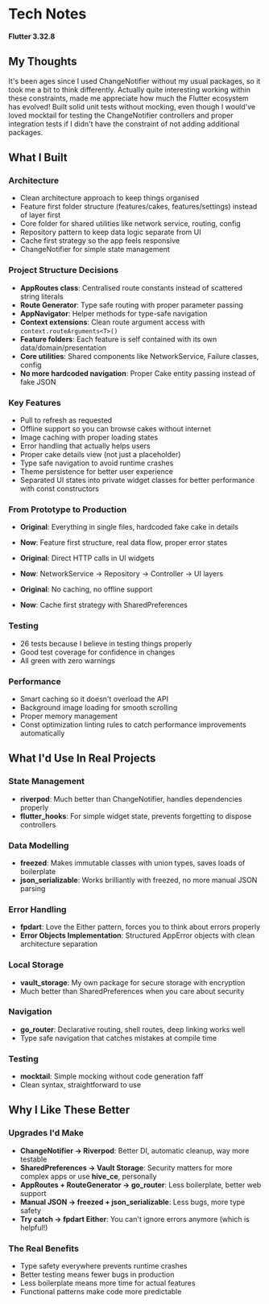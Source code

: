 # Tech Notes

**Flutter 3.32.8**

## My Thoughts
It's been ages since I used ChangeNotifier without my usual packages, so it took me a bit to think differently. Actually quite interesting working within these constraints, made me appreciate how much the Flutter ecosystem has evolved! Built solid unit tests without mocking, even though I would've loved mocktail for testing the ChangeNotifier controllers and proper integration tests if I didn't have the constraint of not adding additional packages.

## What I Built

### Architecture
- Clean architecture approach to keep things organised
- Feature first folder structure (features/cakes, features/settings) instead of layer first
- Core folder for shared utilities like network service, routing, config
- Repository pattern to keep data logic separate from UI
- Cache first strategy so the app feels responsive
- ChangeNotifier for simple state management

### Project Structure Decisions
- **AppRoutes class**: Centralised route constants instead of scattered string literals
- **Route Generator**: Type safe routing with proper parameter passing
- **AppNavigator**: Helper methods for type-safe navigation
- **Context extensions**: Clean route argument access with `context.routeArguments<T>()`
- **Feature folders**: Each feature is self contained with its own data/domain/presentation
- **Core utilities**: Shared components like NetworkService, Failure classes, config
- **No more hardcoded navigation**: Proper Cake entity passing instead of fake JSON

### Key Features
- Pull to refresh as requested
- Offline support so you can browse cakes without internet
- Image caching with proper loading states
- Error handling that actually helps users
- Proper cake details view (not just a placeholder)
- Type safe navigation to avoid runtime crashes
- Theme persistence for better user experience
- Separated UI states into private widget classes for better performance with const constructors

### From Prototype to Production
- **Original**: Everything in single files, hardcoded fake cake in details
- **Now**: Feature first structure, real data flow, proper error states

- **Original**: Direct HTTP calls in UI widgets
- **Now**: NetworkService → Repository → Controller → UI layers

- **Original**: No caching, no offline support
- **Now**: Cache first strategy with SharedPreferences

### Testing
- 26 tests because I believe in testing things properly
- Good test coverage for confidence in changes
- All green with zero warnings

### Performance
- Smart caching so it doesn't overload the API
- Background image loading for smooth scrolling
- Proper memory management
- Const optimization linting rules to catch performance improvements automatically

## What I'd Use In Real Projects

### State Management
- **riverpod**: Much better than ChangeNotifier, handles dependencies properly
- **flutter_hooks**: For simple widget state, prevents forgetting to dispose controllers

### Data Modelling
- **freezed**: Makes immutable classes with union types, saves loads of boilerplate
- **json_serializable**: Works brilliantly with freezed, no more manual JSON parsing

### Error Handling
- **fpdart**: Love the Either pattern, forces you to think about errors properly
- **Error Objects Implementation**: Structured AppError objects with clean architecture separation

### Local Storage
- **vault_storage**: My own package for secure storage with encryption
- Much better than SharedPreferences when you care about security

### Navigation
- **go_router**: Declarative routing, shell routes, deep linking works well
- Type safe navigation that catches mistakes at compile time

### Testing
- **mocktail**: Simple mocking without code generation faff
- Clean syntax, straightforward to use

## Why I Like These Better

### Upgrades I'd Make
- **ChangeNotifier → Riverpod**: Better DI, automatic cleanup, way more testable
- **SharedPreferences → Vault Storage**: Security matters for more complex apps or use **hive_ce**, personally
- **AppRoutes + RouteGenerator → go_router**: Less boilerplate, better web support
- **Manual JSON → freezed + json_serializable**: Less bugs, more type safety
- **Try catch → fpdart Either**: You can't ignore errors anymore (which is helpful!)

### The Real Benefits
- Type safety everywhere prevents runtime crashes
- Better testing means fewer bugs in production
- Less boilerplate means more time for actual features
- Functional patterns make code more predictable
